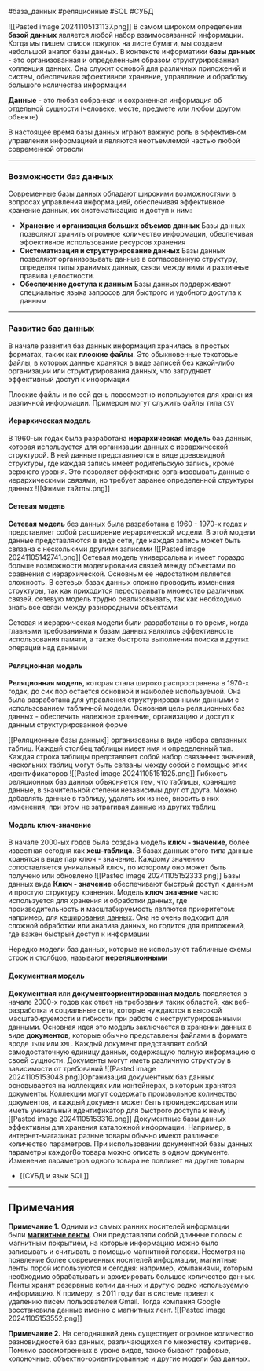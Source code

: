 #база_данных #реляционные #SQL #СУБД 

![[Pasted image 20241105131137.png]]
В самом широком определении **базой данных** является любой набор взаимосвязанной информации. Когда мы пишем список покупок на листе бумаги, мы создаем небольшой аналог базы данных. В контексте информатики **базы данных** - это организованная и определенным образом структурированная коллекция данных. Она служит основой для различных приложений и систем, обеспечивая эффективное хранение, управление и обработку большого количества информации

**Данные** - это любая собранная и сохраненная информация об отдельной сущности (человеке, месте, предмете или любом другом объекте)

В настоящее время базы данных играют важную роль в эффективном управлении информацией и являются неотъемлемой частью любой современной отрасли

---
### Возможности баз данных
Современные базы данных обладают широкими возможностями в вопросах управления информацией, обеспечивая эффективное хранение данных, их систематизацию и доступ к ним:
- **Хранение и организация больших объемов данных** Базы данных позволяют хранить огромное количество информации, обеспечивая эффективное использование ресурсов хранения
- **Систематизация и структурирование данных** Базы данных позволяют организовывать данные в согласованную структуру, определяя типы хранимых данных, связи между ними и различные правила целостности.
- **Обеспечение доступа к данным** Базы данных поддерживают специальные языка запросов для быстрого и удобного доступа к данным

---
### Развитие баз данных
В начале развития баз данных информация хранилась в простых форматах, таких как **плоские файлы**. Это обыкновенные текстовые файлы, в которых данные хранятся в виде записей без какой-либо организации или структурирования данных, что затрудняет эффективный доступ к информации

Плоские файлы и по сей день повсеместно используются для хранения различной информации. Примером могут служить файлы типа `CSV`
#### Иерархическая модель
В 1960-ых годах была разработана **иерархическая модель** баз данных, которая используется для организации данных с иерархической структурой. В ней данные представляются в виде древовидной структуры, где каждая запись имеет родительскую запись, кроме верхнего уровня. Это позволяет эффективно организовывать данные с иерархическими связями, но требует заранее определенной структуры данных
![[Фниме тайтлы.png]]
#### Сетевая модель
**Сетевая модель** без данных была разработана в 1960 - 1970-х годах и представляет собой расширение иерархической модели. В этой модели данные представляются в виде сети, где каждая запись может быть связана с несколькими другими записями
![[Pasted image 20241105142741.png]]
Сетевая модель универсальна и имеет гораздо больше возможности моделирования связей между объектами по сравнения с иерархической. Основным ее недостатком является сложность. В сетевых базах данных сложно проводить изменения структуры, так как приходится перестраивать множество различных связей. сетевую модель трудно реализовывать, так как необходимо знать все связи между разнородными объектами

Сетевая и иерархическая модели были разработаны в то время, когда главными требованиями к базам данных являлись эффективность использования памяти, а также быстрота выполнения поиска и других операций над данными
#### Реляционная модель
**Реляционная модель**, которая стала широко распространена в 1970-х годах, до сих пор остается основной и наиболее используемой. Она была разработана для управления структурированными данными с использованием табличной модели. Основная цель реляционных баз данных - обеспечить надежное хранение, организацию и доступ к данным  структурированной форме

[[Реляционные базы данных]] организованы в виде набора связанных таблиц. Каждый столбец таблицы имеет имя и определенный тип. Каждая строка таблицы представляет собой набор связанных значений, нескольких таблиц могут быть связаны между собой с помощью этих идентификаторов
![[Pasted image 20241105151925.png]]
Гибкость реляционных баз данных объясняется тем, что таблицы, хранящие данные, в значительной степени независимы друг от друга. Можно добавлять данные в таблицу, удалять их из нее, вносить в них изменения, при этом не затрагивая данные из других таблиц
#### Модель ключ-значение
В начале 2000-ых годов была создана модель **ключ - значение**, более известная сегодня как **хеш-таблица**. В базах данных этого типа данные хранятся в виде пар ключ - значение. Каждому значению сопоставляется уникальный ключ, по которому оно может быть получено или обновлено
![[Pasted image 20241105152333.png]]
Базы данных вида **Ключ - значение** обеспечивают быстрый доступ к данным и простую структуру хранения. Модель **ключ значение** часто используется для хранения и обработки данных, где производительность и масштабируемость являются приоритетом: например, для [кеширования данных](https://ru.wikipedia.org/wiki/%D0%9A%D1%8D%D1%88). Она не очень подходит для сложной обработки или анализа данных, но годится для приложений, где важен быстрый доступ к информации

Нередко модели баз данных, которые не используют табличные схемы строк и столбцов, называют **нереляционными**
#### Документная модель
**Документная** или **документоориентированная модель** появляется в начале 2000-х годов как ответ на требования таких областей, как веб-разработка и социальные сети, которые нуждаются в высокой масштабируемости и гибкости при работе с неструктурированными данными. Основная идея это модель заключается в хранении данных в виде **документов**, которые обычно представлены файлами в формате вроде `JSON` или `XML`. Каждый документ представляет собой самодостаточную единицу данных, содержащую полную информацию о своей сущности. Документы могут иметь различную структуру в зависимости от требований
![[Pasted image 20241105153048.png]]Организация документных баз данных основывается на коллекциях или контейнерах, в которых хранятся документы. Коллекции могут содержать произвольное количество документов, и каждый документ может быть проиндексирован или иметь уникальный идентификатор для быстрого доступа к нему
![[Pasted image 20241105153316.png]]
Документные базы данных эффективны для хранения каталожной информации. Например, в интернет-магазинах разные товары обычно имеют различное количество параметров. При использовании документной базы данных параметры каждог8о товара можно описать в одном документе. Изменение параметров одного товара не повлияет на другие товары

- [[СУБД и язык SQL]]

---
## Примечания

**Примечание 1.** Одними из самых ранних носителей информации были [**магнитные ленты**](https://ru.wikipedia.org/wiki/%D0%9C%D0%B0%D0%B3%D0%BD%D0%B8%D1%82%D0%BD%D0%B0%D1%8F_%D0%BB%D0%B5%D0%BD%D1%82%D0%B0). Они представляли собой длинные полосы с магнитным покрытием, на которые информацию можно было записывать и считывать с помощью магнитной головки. Несмотря на появление более современных носителей информации, магнитные ленты порой используются и сегодня: например, компаниями, которым необходимо обрабатывать и архивировать большое количество данных. Ленты хранят резервные копии данных и другую редко используемую информацию. К примеру, в 2011 году баг в системе привел к удалению писем пользователей Gmail. Тогда компания Google восстановила данные именно с магнитных лент.
![[Pasted image 20241105153552.png]]

**Примечание 2.** На сегодняшний день существует огромное количество разновидностей баз данных, различающихся по множеству критериев. Помимо рассмотренных в уроке видов, также бывают графовые, колоночные, объектно-ориентированные и другие модели баз данных.

